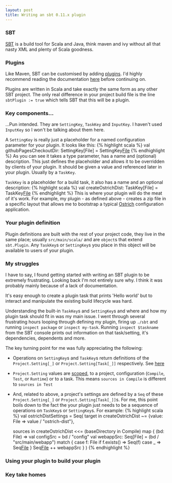 ```yaml
---
layout: post
title: Writing an sbt 0.11.x plugin
---
```


### SBT
[SBT](https://github.com/harrah/xsbt/wiki) is a build tool for Scala and Java, think maven and ivy without all that nasty XML and plenty of Scala goodness.

### Plugins
Like Maven, SBT can be customised by adding [plugins](https://github.com/harrah/xsbt/wiki/Plugins). I'd highly recommend reading the documentation [here](https://github.com/harrah/xsbt/wiki/Plugins) before continuing on.

Plugins are written in Scala and take exactly the same form as any other SBT project. The only real difference in your project build file is the line `sbtPlugin := true` which tells SBT that this will be a plugin.

### Key components...
...Pun intended.
They are `SettingKey`, `TaskKey` and `InputKey`. I haven't used `InputKey` so I won't be talking about them here. 

A `SettingKey` is really just a placeholder for a named configuration parameter for your plugin. It looks like this:
{% highlight scala %}
val githubPagesCheckoutDir: SettingKey[File] = SettingKey[File]("gh-pages-dir",
		"The location of checkout out gh-pages to use for deploying to")
{% endhighlight %}
As you can see it takes a type parameter, has a name and (optional) description. This just defines the placeholder and allows it to be overridden by clients of your plugin. It should be given a value and referenced later in your plugin. Usually by a `TaskKey`.

`TaskKey` is a placeholder for a build task, it also has a name and an optional description:
{% highlight scala %}
val createOstrichDist: TaskKey[File] = TaskKey[File]("create-ostrich-dist",
   	"Create an Ostrich compatable distribution zip")
{% endhighlight %}
This is where your plugin will do the meat of it's work. For example, my plugin - as defined above - creates a zip file in a specific layout that allows me to bootstrap a typical [Ostrich](https://github.com/twitter/ostrich) configuration application.

### Your plugin definition
Plugin definitions are built with the rest of your project code, they live in the same place; usually `src/main/scala/` and are `object`s that extend `sbt.Plugin`. Any `TaskKey`s or `SettingKey`s you place in this object will be available to users of your plugin.

### My struggles
I have to say, I found getting started with writing an SBT plugin to be extremely frustrating. Looking back I'm not entirely sure why. I think it was probably mainly because of a lack of documentation. 

It's easy enough to create a plugin task that prints 'Hello world' but to interact and manipulate the existing build lifecycle was hard.

Understanding the built-in `TaskKey`s and `SettingKey`s and where and how my plugin task should fit in was my main issue. I went through several frustrating hours looping through defining my plugin, firing up `./sbt` and running `inspect package` or `inspect my-task`. Running `inspect $taskname` from the SBT console prints out information on that task/setting, it's dependencies, dependents and more.

The key turning point for me was fully appreciating the following:
- Operations on `SettingKey`s and `TaskKey`s return definitions of the `Project.Setting[_]` or `Project.Setting[Task[_]]` respectively. See [here](https://github.com/harrah/xsbt/wiki/Getting-Started-More-About-Settings)
- `Project.Setting` values are [scoped](https://github.com/harrah/xsbt/wiki/Getting-Started-Scopes), to a project, configuration (`Compile`, `Test`, or `Runtime`) or to a task. This means `sources in Compile` is different to `sources in Test`
- And, related to above, a project's settings are defined by a `Seq` of these `Project.Setting[_]` or `Project.Setting[Task[_]]`s. For me, this point boils down to the fact the your plugin just needs to be a sequence of operations on `TaskKey`s or `SettingKey`s. For example:
{% highlight scala %}
val ostrichDistSettings = Seq(
    target in createOstrichDist ~= {value: File => value / "ostrich-dist"},

    sources in createOstrichDist <<= (baseDirectory in Compile) map {
      (bd: File) =>
        val configSrc = bd / "config"
        val webappSrc: Seq[File] = (bd / "src/main/webapp") match {
          case f: File if f.exists() => Seq(f)
          case _ => Seq[File]()
        }
        Seq[File](configSrc) ++ webappSrc
    }
)
{% endhighlight %}

### Using your plugin to build your plugin

### Key take homes